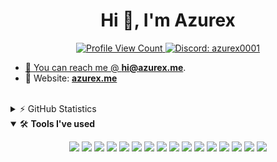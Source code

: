 <h1 align="center">Hi 👋, I'm Azurex</h1>

<p align="center">
  <a href="https://github.com/azurexxxx">
    <img src="https://komarev.com/ghpvc/?username=azurexxxx&style=flat-square&label=Profile%20Views&logo=github" alt="Profile View Count"/>
  </a>
  <a href="https://discord.com/users/892447238427672607">
    <img src="https://img.shields.io/badge/Discord-azurex0001-%237289da?logo=discord&style=flat-square" alt="Discord: azurex0001"/>
    </p>

- 📨 You can reach me @ **[hi@azurex.me](mailto:hi@azurex.me)**.
- 🎈 Website: **[azurex.me](https://azurex.me)**

<br>

<details>
  <summary>⚡ GitHub Statistics</summary> 
  <img src="https://github-readme-stats.vercel.app/api/top-langs/?username=azurexxxx&layout=compact&theme=tokyonight" />
  <img src="https://github-readme-stats.vercel.app/api?username=azurexxxx&count_private=true&show_icons=true&theme=tokyonight" />
  <img src="https://github-profile-trophy.vercel.app/?username=azurexxxx&theme=dracula" />
</details>

<details open>
<summary>🛠 <b>Tools I've used</b></summary>
<p>

<p align="center">
<img src="https://img.shields.io/badge/Node.JS-black?style=for-the-badge&logo=node" />
<img src="https://img.shields.io/badge/python-3670A0?style=for-the-badge&logo=python" />
<img src="https://img.shields.io/badge/-HTML5-black?style=for-the-badge&logo=HTML5" />
<img src="https://img.shields.io/badge/CSS-black?style=for-the-badge&logo=css3&logoColor=1572B6" />
<img src="https://img.shields.io/badge/Javascript-black?style=for-the-badge&logo=javascript" />
  <img src="https://img.shields.io/badge/Typescript-black?style=for-the-badge&logo=typescript" />
<img src="https://img.shields.io/badge/TailwindCSS-black?style=for-the-badge&logo=Tailwind%20CSS" />
<img src="https://img.shields.io/badge/Font%20Awesome-black?style=for-the-badge&logo=Font%20Awesome" />
<img src="https://img.shields.io/badge/Github-black?style=for-the-badge&logo=Github" />
<img src="https://img.shields.io/badge/Visual%20Studio%20Code-black?style=for-the-badge&logo=visual-studio-code&logoColor=007ACC" />
<img src="https://img.shields.io/badge/NPM-black?style=for-the-badge&logo=npm" />
<img src="https://img.shields.io/badge/MongoDB-black?style=for-the-badge&logo=Mongodb" />
<img src="https://img.shields.io/badge/Photoshop-black?style=for-the-badge&logo=Adobe%20Photoshop" />
<img src="https://img.shields.io/badge/Windows-black?style=for-the-badge&logo=Windows" />
<img src="https://img.shields.io/badge/Arduino-black?style=for-the-badge&logo=Arduino" />
<img src="https://img.shields.io/badge/Discord-black?style=for-the-badge&logo=Discord" />
</p>
</details>

